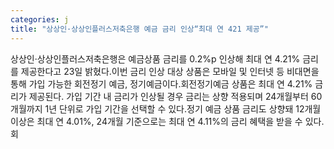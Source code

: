 ```yaml
---
categories: j
title: "상상인·상상인플러스저축은행 예금 금리 인상“최대 연 421 제공”"
---
```

상상인·상상인플러스저축은행은 예금상품 금리를 0.2%p 인상해 최대 연 4.21% 금리를 제공한다고 23일 밝혔다.이번 금리 인상 대상 상품은 모바일 및 인터넷 등 비대면을 통해 가입 가능한 회전정기 예금, 정기예금이다.회전정기예금 상품은 최대 연 4.21% 금리가 제공된다. 가입 기간 내 금리가 인상될 경우 금리는 상향 적용되며 24개월부터 60개월까지 1년 단위로 가입 기간을 선택할 수 있다.정기 예금 상품 금리도 상향돼 12개월 이상은 최대 연 4.01%, 24개월 기준으로는 최대 연 4.11%의 금리 혜택을 받을 수 있다.회